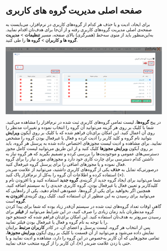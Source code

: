 # صفحه اصلی مدیریت گروه های کاربری

برای ایحاد، ادیت و یا حذف هر کدام از گروه‌های کاربری در نرم‌افزار، می‌بایست به صفحه‌ی اصلی مدیریت گروه‌های کاربری رفته و از آن‌جا  برای هدف‌تان اقدام نمایید. به‌این‌منظور باید از منوی سه‌خط (همبرگری) بالای صفحه، مسیر **تنظیمات** > **مدیریت گروه ها و کاربران** > **گروه ها** را طی کنید.<br>

![صفحه اصلی مدیریت گروه های کاربری](./Images/MainPageOfManagingUserGroups.png)

در پیج **گروه‌ها**، لیست تمامی گروه‌های کاربری ثبت شده در نرم‌افزار را مشاهده می‌کنید. شما با کلیک بر روی هر گزینه می‌توانید آن گروه را انتخاب نموده و تغییرات مدنظر را روی آن اعمال کنید. این امکان برای‌تان فراهم شده که با کلیک بر روی آیکون **ویرایش** بتوانید نام گروه و کلید کاربر را ادیت کرده و فعال یا غیرفعال بودن گروه را مشخص نمایید. برای مشاهده و ادیت لیست مجوزهای اختصاص داده شده به پرسنل هر گروه، باید بر روی آیکون **ویرایش مجوزها** کلیک کنید و از این طریق می‌توانید لیست کامل مجوز دسترسی‌های عمومی و موجودیت‌ها را بررسی کرده و تصمیم بگیرید که هر گروه نیاز به داشتن کدام دسترسی برای چارت کاری خود دارد و مجوزهای مورد نیاز را برای گروه فعال نموده و یا مجوزهای اضافی را برای پرسنل گروه غیرفعال کنید.<br> 
درصورتی‌که تمایل به **حذف** یکی از گروه‌های کاربری داشتید، می‌توانید از علامت ضربدر (×) استفاده کرده و اطلاعات آن گروه را به‌کل از نرم‌افزار پاک کنید.<br>
شما می‌توانید برای ایجاد گروه جدید از گزینه‌ی **گروه جدید** استفاده کنید و با افزودن نام و کلیدکاربر و تعیین فعال یا غیرفعال بودن، گروه کاربری جدیدی را به سیستم اضافه کنید. همچنین اگر بخواهید برای یکی از گروه‌ها، عضودهی انجام دهید، یکی از راه‌هایی که می‌توانید برای رسیدن به این منظور از آن استفاده کنید، کلیک روی گزینه‌ی **افزودن به گروه** است.<br>
گاهی اوقات تعداد گروه‌های ثبت شده در سیستم آن‌قدر زیاد بوده که شما برای پیدا کردن گروه مدنظرتان باید زمان زیادی را صرف کنید، در این شرایط می‌توانید از **فیلتر** برای رسیدن سریع‌تر به هدف‌تان استفاده کنید. این امکان برای‌تان فراهم شده که جستجو خود را با توجه به نام گروه و فعال یا غیرفعال بودن فیلتر نمایید.<br>
پس از انتخاب هر گروه، لیست پرسنل و اعضای آن، در کادر **کاربران مرتبط** برایتان نمایش داده می‌شود و می‌توانید از آن قسمت با کلیک بر روی آیکون **ویرایش مجوزها**، تمامی مجوزهایی که آن کاربر به‌خصوص در این گروه را دارد، مشاهده و ادیت نمایید و یا حتی با زدن علامت ضربدر (×)، آن کاربر را از گروه منتخب حذف نمایید.
